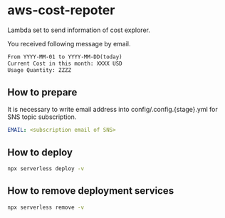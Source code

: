 # aws-cost-repoter

Lambda set to send information of cost explorer.

You received following message by email.

```txt
From YYYY-MM-01 to YYYY-MM-DD(today)
Current Cost in this month: XXXX USD
Usage Quantity: ZZZZ
```

## How to prepare

It is necessary to write email address into config/.config.{stage}.yml for SNS topic subscription.

```yml
EMAIL: <subscription email of SNS>
```

## How to deploy

```bash
npx serverless deploy -v
```

## How to remove deployment services

```bash
npx serverless remove -v
```
